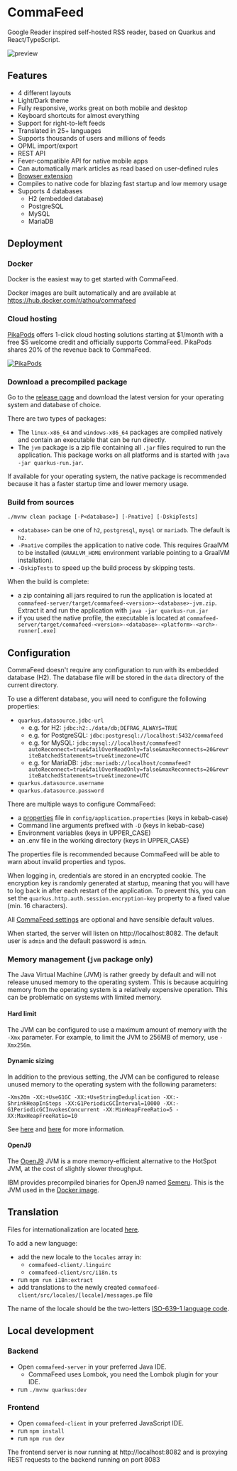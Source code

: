 # CommaFeed

Google Reader inspired self-hosted RSS reader, based on Quarkus and React/TypeScript.

![preview](https://user-images.githubusercontent.com/1256795/184886828-1973f148-58a9-4c6d-9587-ee5e5d3cc2cb.png)

## Features

- 4 different layouts
- Light/Dark theme
- Fully responsive, works great on both mobile and desktop
- Keyboard shortcuts for almost everything
- Support for right-to-left feeds
- Translated in 25+ languages
- Supports thousands of users and millions of feeds
- OPML import/export
- REST API
- Fever-compatible API for native mobile apps
- Can automatically mark articles as read based on user-defined rules
- [Browser extension](https://github.com/Athou/commafeed-browser-extension)
- Compiles to native code for blazing fast startup and low memory usage
- Supports 4 databases
    - H2 (embedded database)
    - PostgreSQL
    - MySQL
    - MariaDB

## Deployment

### Docker

Docker is the easiest way to get started with CommaFeed.

Docker images are built automatically and are available at https://hub.docker.com/r/athou/commafeed

### Cloud hosting

[PikaPods](https://www.pikapods.com) offers 1-click cloud hosting solutions starting at $1/month with a free $5
welcome credit and officially supports CommaFeed.
PikaPods shares 20% of the revenue back to CommaFeed.

[![PikaPods](https://www.pikapods.com/static/run-button.svg)](https://www.pikapods.com/pods?run=commafeed)

### Download a precompiled package

Go to the [release page](https://github.com/Athou/commafeed/releases) and download the latest version for your operating
system and database of choice.

There are two types of packages:

- The `linux-x86_64` and `windows-x86_64` packages are compiled natively and contain an executable that can be run
  directly.
- The `jvm` package is a zip file containing all `.jar` files required to run the application. This package works on all
  platforms and is started with `java -jar quarkus-run.jar`.

If available for your operating system, the native package is recommended because it has a faster startup time and lower
memory usage.

### Build from sources

    ./mvnw clean package [-P<database>] [-Pnative] [-DskipTests]

- `<database>` can be one of `h2`, `postgresql`, `mysql` or `mariadb`. The default is `h2`.
- `-Pnative` compiles the application to native code. This requires GraalVM to be installed (`GRAALVM_HOME` environment
  variable pointing to a GraalVM installation).
- `-DskipTests` to speed up the build process by skipping tests.

When the build is complete:

- a zip containing all jars required to run the application is located at
  `commafeed-server/target/commafeed-<version>-<database>-jvm.zip`. Extract it and run the application with
  `java -jar quarkus-run.jar`
- if you used the native profile, the executable is located at
  `commafeed-server/target/commafeed-<version>-<database>-<platform>-<arch>-runner[.exe]`

## Configuration

CommaFeed doesn't require any configuration to run with its embedded database (H2). The database file will be stored in
the `data` directory of the current directory.

To use a different database, you will need to configure the following properties:

- `quarkus.datasource.jdbc-url`
    - e.g. for H2: `jdbc:h2:./data/db;DEFRAG_ALWAYS=TRUE`
    - e.g. for PostgreSQL: `jdbc:postgresql://localhost:5432/commafeed`
    - e.g. for MySQL:
      `jdbc:mysql://localhost/commafeed?autoReconnect=true&failOverReadOnly=false&maxReconnects=20&rewriteBatchedStatements=true&timezone=UTC`
    - e.g. for MariaDB:
      `jdbc:mariadb://localhost/commafeed?autoReconnect=true&failOverReadOnly=false&maxReconnects=20&rewriteBatchedStatements=true&timezone=UTC`
- `quarkus.datasource.username`
- `quarkus.datasource.password`

There are multiple ways to configure CommaFeed:

- a [properties](https://en.wikipedia.org/wiki/.properties) file in `config/application.properties` (keys in kebab-case)
- Command line arguments prefixed with `-D` (keys in kebab-case)
- Environment variables (keys in UPPER_CASE)
- an .env file in the working directory (keys in UPPER_CASE)

The properties file is recommended because CommaFeed will be able to warn about invalid properties and typos.

When logging in, credentials are stored in an encrypted cookie. The encryption key is randomly generated at startup,
meaning that you will have to log back in after each restart of the application. To prevent this, you can set the
`quarkus.http.auth.session.encryption-key` property to a fixed value (min. 16 characters).

All [CommaFeed settings](commafeed-server/src/main/java/com/commafeed/CommaFeedConfiguration.java)
are optional and have sensible default values.

When started, the server will listen on http://localhost:8082.
The default user is `admin` and the default password is `admin`.

### Memory management (`jvm` package only)

The Java Virtual Machine (JVM) is rather greedy by default and will not release unused memory to the
operating system. This is because acquiring memory from the operating system is a relatively expensive operation.
This can be problematic on systems with limited memory.

#### Hard limit

The JVM can be configured to use a maximum amount of memory with the `-Xmx` parameter.
For example, to limit the JVM to 256MB of memory, use `-Xmx256m`.

#### Dynamic sizing

In addition to the previous setting, the JVM can be configured to release unused memory to the operating system with the
following parameters:

    -Xms20m -XX:+UseG1GC -XX:+UseStringDeduplication -XX:-ShrinkHeapInSteps -XX:G1PeriodicGCInterval=10000 -XX:-G1PeriodicGCInvokesConcurrent -XX:MinHeapFreeRatio=5 -XX:MaxHeapFreeRatio=10

See [here](https://docs.oracle.com/en/java/javase/17/gctuning/garbage-first-g1-garbage-collector1.html)
and [here](https://docs.oracle.com/en/java/javase/17/gctuning/factors-affecting-garbage-collection-performance.html) for
more
information.

#### OpenJ9

The [OpenJ9](https://eclipse.dev/openj9/) JVM is a more memory-efficient alternative to the HotSpot JVM, at the cost of
slightly slower throughput.

IBM provides precompiled binaries for OpenJ9
named [Semeru](https://developer.ibm.com/languages/java/semeru-runtimes/downloads/).
This is the JVM used in the [Docker image](https://github.com/Athou/commafeed/blob/master/Dockerfile).

## Translation

Files for internationalization are
located [here](https://github.com/Athou/commafeed/tree/master/commafeed-client/src/locales).

To add a new language:

- add the new locale to the `locales` array in:
    - `commafeed-client/.linguirc`
    - `commafeed-client/src/i18n.ts`
- run `npm run i18n:extract`
- add translations to the newly created `commafeed-client/src/locales/[locale]/messages.po` file

The name of the locale should be the
two-letters [ISO-639-1 language code](http://en.wikipedia.org/wiki/List_of_ISO_639-1_codes).

## Local development

### Backend

- Open `commafeed-server` in your preferred Java IDE.
    - CommaFeed uses Lombok, you need the Lombok plugin for your IDE.
- run `./mvnw quarkus:dev`

### Frontend

- Open `commafeed-client` in your preferred JavaScript IDE.
- run `npm install`
- run `npm run dev`

The frontend server is now running at http://localhost:8082 and is proxying REST requests to the backend running on
port 8083
